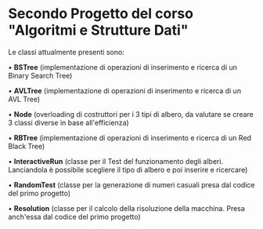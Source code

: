 # Secondo Progetto del corso "Algoritmi e Strutture Dati"

Le classi attualmente presenti sono:

• **BSTree** (implementazione di operazioni di inserimento e ricerca di un Binary Search Tree)

• **AVLTree** (implementazione di operazioni di inserimento e ricerca di un AVL Tree)

• **Node** (overloading di costruttori per i 3 tipi di albero, da valutare se creare 3 classi diverse in base all'efficienza)

• **RBTree** (implementazione di operazioni di inserimento e ricerca di un Red Black Tree)

• **InteractiveRun** (classe per il Test del funzionamento degli alberi. Lanciandola è possibile scegliere il tipo di albero e poi inserire e ricercare)

• **RandomTest** (classe per la generazione di numeri casuali presa dal codice del primo progetto)

• **Resolution** (classe per il calcolo della risoluzione della macchina. Presa anch'essa dal codice del primo progetto)

